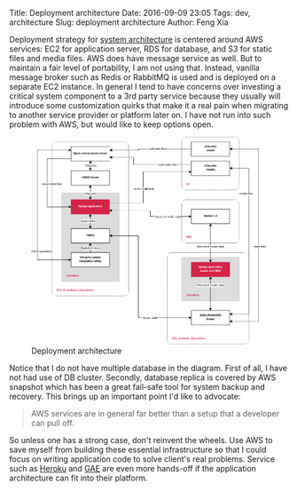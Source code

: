 Title: Deployment architecture
Date: 2016-09-09 23:05
Tags: dev, architecture
Slug: deployment architecture
Author: Feng Xia


Deployment strategy for [system architecture][] is centered around AWS services: EC2 for
application server, RDS for database, and S3 for static files and media files.
AWS does have message service as well. But to maintain a fair level
of portability, I am not using that. Instead, vanilla message broker such as
Redis or RabbitMQ is used and is deployed on a separate EC2 instance.
In general I tend to have concerns over investing a critical
system component to a 3rd party service because they usually will introduce
some customization quirks that make it a real pain
when migrating to another service provider or platform later on. I have not
run into such problem with AWS, but would like to keep
options open.


<figure class="row">
    <img src="/images/deployment_architecture.png" class="img-responsive center-block"/>
    <figcaption>Deployment architecture</figcaption>
</figure>

Notice that I do not have multiple database in the diagram. First of all,
I have not had use of DB cluster. Secondly, database replica
is covered by AWS snapshot which has been a great fail-safe tool
for system backup and recovery.
This brings up an important point I'd like to advocate:

<blockquote>
    AWS services are in general far better
    than a setup that a developer can pull off.
</blockquote>

So unless one has a strong case, don't reinvent the wheels.
Use AWS to save myself from building these essential infrastructure
so that I could focus on writing application code to solve
client's real problems. Service such as [Heroku][] and [GAE][]
are even more hands-off if the application architecture
can fit into their platform.



[system architecture]: {filename}/dev/architecture.md
[Heroku]: https://www.heroku.com/
[GAE]: https://cloud.google.com/appengine/
